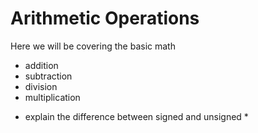 # Arithmetic Operations

Here we will be covering the basic math

- addition
- subtraction
- division
- multiplication

* explain the difference between signed and unsigned *


